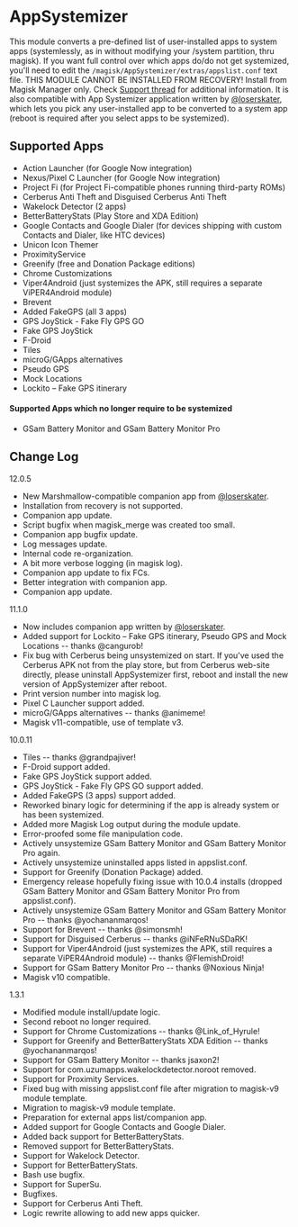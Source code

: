 # AppSystemizer
This module converts a pre-defined list of user-installed apps to system apps (systemlessly, as in without modifying your /system partition, thru magisk). If you want full control over which apps do/do not get systemized, you'll need to edit the ```/magisk/AppSystemizer/extras/appslist.conf``` text file. THIS MODULE CANNOT BE INSTALLED FROM RECOVERY! Install from Magisk Manager only. Check [Support thread](https://forum.xda-developers.com/showthread.php?t=3477512) for additional information. It is also compatible with App Systemizer application written by [@loserskater](https://github.com/loserskater), which lets you pick any user-installed app to be converted to a system app (reboot is required after you select apps to be systemized).

## Supported Apps
* Action Launcher (for Google Now integration)
* Nexus/Pixel C Launcher (for Google Now integration)
* Project Fi (for Project Fi-compatible phones running third-party ROMs)
* Cerberus Anti Theft and Disguised Cerberus Anti Theft
* Wakelock Detector (2 apps)
* BetterBatteryStats (Play Store and XDA Edition)
* Google Contacts and Google Dialer (for devices shipping with custom Contacts and Dialer, like HTC devices)
* Unicon Icon Themer
* ProximityService
* Greenify (free and Donation Package editions)
* Chrome Customizations
* Viper4Android (just systemizes the APK, still requires a separate ViPER4Android module)
* Brevent
* Added FakeGPS (all 3 apps)
* GPS JoyStick - Fake Fly GPS GO
* Fake GPS JoyStick
* F-Droid
* Tiles
* microG/GApps alternatives
* Pseudo GPS
* Mock Locations
* Lockito – Fake GPS itinerary

#### Supported Apps which no longer require to be systemized
* GSam Battery Monitor and GSam Battery Monitor Pro

## Change Log
12.0.5
  - New Marshmallow-compatible companion app from [@loserskater](https://github.com/loserskater).
  - Installation from recovery is not supported.
  - Companion app update.
  - Script bugfix when magisk_merge was created too small.
  - Companion app bugfix update.
  - Log messages update.
  - Internal code re-organization.
  - A bit more verbose logging (in magisk log).
  - Companion app update to fix FCs.
  - Better integration with companion app.
  - Companion app update.

11.1.0
  - Now includes companion app written by [@loserskater](https://github.com/loserskater).
  - Added support for Lockito – Fake GPS itinerary, Pseudo GPS and Mock Locations -- thanks @cangurob!
  - Fix bug with Cerberus being unsystemized on start. If you've used the Cerberus APK not from the play store, but from Cerberus web-site directly, please uninstall AppSystemizer first, reboot and install the new version of AppSystemizer after reboot.
  - Print version number into magisk log.
  - Pixel C Launcher support added.
  - microG/GApps alternatives -- thanks @animeme!
  - Magisk v11-compatible, use of template v3.

10.0.11
  - Tiles -- thanks @grandpajiver!
  - F-Droid support added.
  - Fake GPS JoyStick support added.
  - GPS JoyStick - Fake Fly GPS GO support added.
  - Added FakeGPS (3 apps) support added.
  - Reworked binary logic for determining if the app is already system or has been systemized.
  - Added more Magisk Log output during the module update.
  - Error-proofed some file manipulation code.
  - Actively unsystemize GSam Battery Monitor and GSam Battery Monitor Pro again.
  - Actively unsystemize uninstalled apps listed in appslist.conf.
  - Support for Greenify (Donation Package) added.
  - Emergency release hopefully fixing issue with 10.0.4 installs (dropped GSam Battery Monitor and GSam Battery Monitor Pro from appslist.conf).
  - Actively unsystemize GSam Battery Monitor and GSam Battery Monitor Pro -- thanks @yochananmarqos!
  - Support for Brevent -- thanks @simonsmh!
  - Support for Disguised Cerberus -- thanks @iNFeRNuSDaRK!
  - Support for Viper4Android (just systemizes the APK, still requires a separate ViPER4Android module) -- thanks @FlemishDroid!
  - Support for GSam Battery Monitor Pro -- thanks @Noxious Ninja!
  - Magisk v10 compatible.

1.3.1
  - Modified module install/update logic.
  - Second reboot no longer required.
  - Support for Chrome Customizations -- thanks @Link_of_Hyrule!
  - Support for Greenify and BetterBatteryStats XDA Edition -- thanks @yochananmarqos!
  - Support for GSam Battery Monitor -- thanks jsaxon2!
  - Support for com.uzumapps.wakelockdetector.noroot removed.
  - Support for Proximity Services.
  - Fixed bug with missing appslist.conf file after migration to magisk-v9 module template.
  - Migration to magisk-v9 module template.
  - Preparation for external apps list/companion app.
  - Added support for Google Contacts and Google Dialer.
  - Added back support for BetterBatteryStats.
  - Removed support for BetterBatteryStats.
  - Support for Wakelock Detector.
  - Support for BetterBatteryStats.
  - Bash use bugfix.
  - Support for SuperSu.
  - Bugfixes.
  - Support for Cerberus Anti Theft.
  - Logic rewrite allowing to add new apps quicker.
